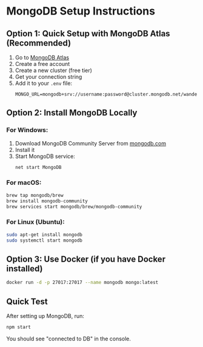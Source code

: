 # MongoDB Setup Instructions

## Option 1: Quick Setup with MongoDB Atlas (Recommended)

1. Go to [MongoDB Atlas](https://www.mongodb.com/atlas)
2. Create a free account
3. Create a new cluster (free tier)
4. Get your connection string
5. Add it to your `.env` file:
   ```
   MONGO_URL=mongodb+srv://username:password@cluster.mongodb.net/wanderlust
   ```

## Option 2: Install MongoDB Locally

### For Windows:
1. Download MongoDB Community Server from [mongodb.com](https://www.mongodb.com/try/download/community)
2. Install it
3. Start MongoDB service:
   ```cmd
   net start MongoDB
   ```

### For macOS:
```bash
brew tap mongodb/brew
brew install mongodb-community
brew services start mongodb/brew/mongodb-community
```

### For Linux (Ubuntu):
```bash
sudo apt-get install mongodb
sudo systemctl start mongodb
```

## Option 3: Use Docker (if you have Docker installed)
```bash
docker run -d -p 27017:27017 --name mongodb mongo:latest
```

## Quick Test
After setting up MongoDB, run:
```bash
npm start
```

You should see "connected to DB" in the console.
